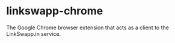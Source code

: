 # linkswapp-chrome #

The Google Chrome browser extension that acts as a client to the LinkSwapp.in service.

